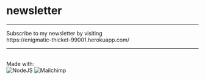 # newsletter
<hr>Subscribe to my newsletter by visiting <br>https://enigmatic-thicket-99001.herokuapp.com/<hr>
<br>Made with: <br>
<img alt="NodeJS" src="https://img.shields.io/badge/node.js-%2343853D.svg?style=for-the-badge&logo=node-dot-js&logoColor=white"/>
<img alt="Mailchimp" src="https://img.shields.io/badge/Mailchimp%20API-yellow?style=for-the-badge&logo=node-dot-js\&logoColor=white" />
